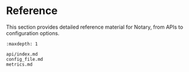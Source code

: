 # Reference

This section provides detailed reference material for Notary, from APIs to configuration options.

```{toctree}
:maxdepth: 1

api/index.md
config_file.md
metrics.md
```
